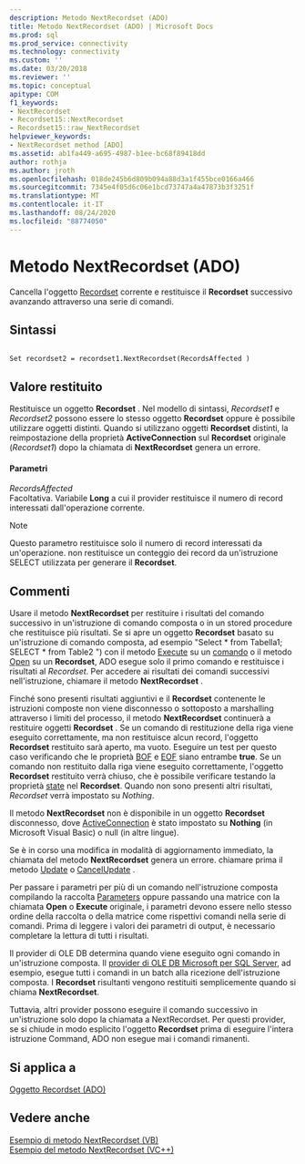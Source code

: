 ```yaml
---
description: Metodo NextRecordset (ADO)
title: Metodo NextRecordset (ADO) | Microsoft Docs
ms.prod: sql
ms.prod_service: connectivity
ms.technology: connectivity
ms.custom: ''
ms.date: 03/20/2018
ms.reviewer: ''
ms.topic: conceptual
apitype: COM
f1_keywords:
- NextRecordset
- Recordset15::NextRecordset
- Recordset15::raw_NextRecordset
helpviewer_keywords:
- NextRecordset method [ADO]
ms.assetid: ab1fa449-a695-4987-b1ee-bc68f89418dd
author: rothja
ms.author: jroth
ms.openlocfilehash: 018de245b6d809b094a88d3a1f455bce0166a466
ms.sourcegitcommit: 7345e4f05d6c06e1bcd73747a4a47873b3f3251f
ms.translationtype: MT
ms.contentlocale: it-IT
ms.lasthandoff: 08/24/2020
ms.locfileid: "88774050"
---
```

# <a name="nextrecordset-method-ado"></a>Metodo NextRecordset (ADO)
Cancella l'oggetto [Recordset](./recordset-object-ado.md) corrente e restituisce il **Recordset** successivo avanzando attraverso una serie di comandi.  
  
## <a name="syntax"></a>Sintassi  
  
```  
  
Set recordset2 = recordset1.NextRecordset(RecordsAffected )  
```  
  
## <a name="return-value"></a>Valore restituito  
 Restituisce un oggetto **Recordset** . Nel modello di sintassi, *Recordset1* e *Recordset2* possono essere lo stesso oggetto **Recordset** oppure è possibile utilizzare oggetti distinti. Quando si utilizzano oggetti **Recordset** distinti, la reimpostazione della proprietà **ActiveConnection** sul **Recordset** originale (*Recordset1*) dopo la chiamata di **NextRecordset** genera un errore.  
  
#### <a name="parameters"></a>Parametri  
 *RecordsAffected*  
 Facoltativa. Variabile **Long** a cui il provider restituisce il numero di record interessati dall'operazione corrente.  
  
> [!NOTE]
>  Questo parametro restituisce solo il numero di record interessati da un'operazione. non restituisce un conteggio dei record da un'istruzione SELECT utilizzata per generare il **Recordset**.  
  
## <a name="remarks"></a>Commenti  
 Usare il metodo **NextRecordset** per restituire i risultati del comando successivo in un'istruzione di comando composta o in un stored procedure che restituisce più risultati. Se si apre un oggetto **Recordset** basato su un'istruzione di comando composta, ad esempio "Select \* from Tabella1; SELECT \* from Table2 ") con il metodo [Execute](./execute-method-ado-command.md) su un [comando](./command-object-ado.md) o il metodo [Open](./open-method-ado-recordset.md) su un **Recordset**, ADO esegue solo il primo comando e restituisce i risultati al *Recordset*. Per accedere ai risultati dei comandi successivi nell'istruzione, chiamare il metodo **NextRecordset** .  
  
 Finché sono presenti risultati aggiuntivi e il **Recordset** contenente le istruzioni composte non viene disconnesso o sottoposto a marshalling attraverso i limiti del processo, il metodo **NextRecordset** continuerà a restituire oggetti **Recordset** . Se un comando di restituzione della riga viene eseguito correttamente, ma non restituisce alcun record, l'oggetto **Recordset** restituito sarà aperto, ma vuoto. Eseguire un test per questo caso verificando che le proprietà [BOF](./bof-eof-properties-ado.md) e [EOF](./bof-eof-properties-ado.md) siano entrambe **true**. Se un comando non restituito dalla riga viene eseguito correttamente, l'oggetto **Recordset** restituito verrà chiuso, che è possibile verificare testando la proprietà [state](./state-property-ado.md) nel **Recordset**. Quando non sono presenti altri risultati, *Recordset* verrà impostato su *Nothing*.  
  
 Il metodo **NextRecordset** non è disponibile in un oggetto **Recordset** disconnesso, dove [ActiveConnection](./activeconnection-property-ado.md) è stato impostato su **Nothing** (in Microsoft Visual Basic) o null (in altre lingue).  
  
 Se è in corso una modifica in modalità di aggiornamento immediato, la chiamata del metodo **NextRecordset** genera un errore. chiamare prima il metodo [Update](./update-method.md) o [CancelUpdate](./cancelupdate-method-ado.md) .  
  
 Per passare i parametri per più di un comando nell'istruzione composta compilando la raccolta [Parameters](./parameters-collection-ado.md) oppure passando una matrice con la chiamata **Open** o **Execute** originale, i parametri devono essere nello stesso ordine della raccolta o della matrice come rispettivi comandi nella serie di comandi. Prima di leggere i valori dei parametri di output, è necessario completare la lettura di tutti i risultati.  
  
 Il provider di OLE DB determina quando viene eseguito ogni comando in un'istruzione composta. Il [provider di OLE DB Microsoft per SQL Server](../../guide/appendixes/microsoft-ole-db-provider-for-sql-server.md), ad esempio, esegue tutti i comandi in un batch alla ricezione dell'istruzione composta. I **Recordset** risultanti vengono restituiti semplicemente quando si chiama **NextRecordset**.  
  
 Tuttavia, altri provider possono eseguire il comando successivo in un'istruzione solo dopo la chiamata a NextRecordset. Per questi provider, se si chiude in modo esplicito l'oggetto **Recordset** prima di eseguire l'intera istruzione Command, ADO non esegue mai i comandi rimanenti.  
  
## <a name="applies-to"></a>Si applica a  
 [Oggetto Recordset (ADO)](./recordset-object-ado.md)  
  
## <a name="see-also"></a>Vedere anche  
 [Esempio di metodo NextRecordset (VB)](./nextrecordset-method-example-vb.md)   
 [Esempio del metodo NextRecordset (VC++)](./nextrecordset-method-example-vc.md)